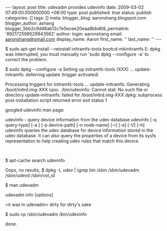--- layout: post title: udevadm provides udevinfo date: 2009-03-02 07:49:00.000000000 +08:00 type: post published: true status: publish categories: \[\] tags: \[\] meta: blogger\_blog: aaronshang.blogspot.com blogger\_author: ashang blogger\_5bb2c9d46ab12c7e5ecee20eaa8bbd68\_permalink: '892172598529943562' author: login: aaronshang email: aaronshang@gmail.com display\_name: Aaron first\_name: '' last\_name: '' ---

$ sudo apt-get install --reinstall initramfs-tools bootcd-mkinitramfs
E: dpkg was interrupted, you must manually run 'sudo dpkg --configure -a' to correct the problem.

$ sudo dpkg --configure -a
Setting up initramfs-tools (XXX) ...
update-initramfs: deferring update (trigger activated)

Processing triggers for initramfs-tools ...
update-initramfs: Generating /boot/initrd.img-XXX
cpio: ./bin/udevinfo: Cannot stat: No such file or directory
update-initramfs: failed for /boot/initrd.img-XXX
dpkg: subprocess post-installation script returned error exit status 1

googled udevinfo man page:

udevinfo - query device information from the udev database
udevinfo \[-q query-type\] \[-a \] \[-p device-path\] \[-n node-name\] \[-r\] \[-e\] \[-V\] \[-h\]
udevinfo queries the udev database for device information stored in the udev database. It can also query the properties of a device from its sysfs representation to help creating udev rules that match this device. 

 

$ apt-cache search udevinfo 

Oops, no results,
$ dpkg -L udev | \\grep bin
/sbin
/sbin/udevadm
/sbin/udevd
/sbin/vol\_id

$ man udevadm

udevadm info \[options\]

&lt;it was in udevadm&gt;
dirty for dirty's sake

$ sudo cp /sbin/udevadm /bin/udevinfo

done.
